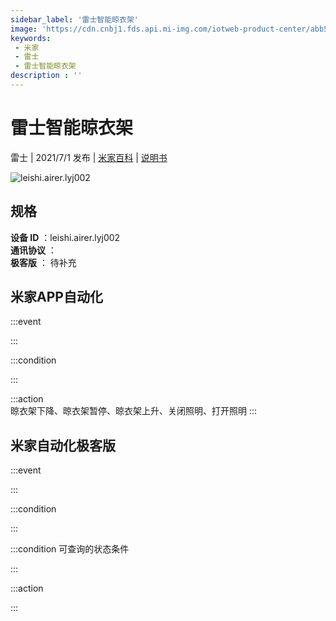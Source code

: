 ```yaml
---
sidebar_label: '雷士智能晾衣架'
image: 'https://cdn.cnbj1.fds.api.mi-img.com/iotweb-product-center/abb5857e4e4d9e7f970a9ef05cc0b6e5_晾衣架单-168x168.png?GalaxyAccessKeyId=AKVGLQWBOVIRQ3XLEW&Expires=9223372036854775807&Signature=wvMIW8ba1EASwUyGWpITncEwwvk='
keywords: 
 - 米家
 - 雷士
 - 雷士智能晾衣架
description : ''
---
```

# 雷士智能晾衣架

雷士 | 2021/7/1 发布 | [米家百科](https://home.mi.com/webapp/content/baike/product/index.html?model=leishi.airer.lyj002) | [说明书](https://home.mi.com/views/introduction.html?model=leishi.airer.lyj002&region=cn)

![leishi.airer.lyj002](https://cdn.cnbj1.fds.api.mi-img.com/iotweb-product-center/abb5857e4e4d9e7f970a9ef05cc0b6e5_晾衣架单-168x168.png?GalaxyAccessKeyId=AKVGLQWBOVIRQ3XLEW&Expires=9223372036854775807&Signature=wvMIW8ba1EASwUyGWpITncEwwvk=)

## 规格  
> 
**设备 ID** ：leishi.airer.lyj002  
**通讯协议** ：  
**极客版**  ： 待补充 


## 米家APP自动化  

:::event  

:::

:::condition  

:::

:::action   
晾衣架下降、晾衣架暂停、晾衣架上升、关闭照明、打开照明
:::

## 米家自动化极客版  

:::event  

:::

:::condition  

:::

:::condition 可查询的状态条件  

:::

:::action  

:::

        
